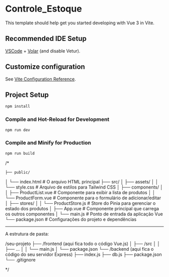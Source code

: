 # Controle_Estoque

This template should help get you started developing with Vue 3 in Vite.

## Recommended IDE Setup

[VSCode](https://code.visualstudio.com/) + [Volar](https://marketplace.visualstudio.com/items?itemName=Vue.volar) (and disable Vetur).

## Customize configuration

See [Vite Configuration Reference](https://vite.dev/config/).

## Project Setup

```sh
npm install
```

### Compile and Hot-Reload for Development

```sh
npm run dev
```

### Compile and Minify for Production

```sh
npm run build
```




/*

    ├── public/
│   └── index.html             # O arquivo HTML principal
├── src/
│   ├── assets/
│   │   └── style.css          # Arquivo de estilos para Tailwind CSS
│   ├── components/
│   │   ├── ProductList.vue    # Componente para exibir a lista de produtos
│   │   └── ProductForm.vue    # Componente para o formulário de adicionar/editar
│   ├── stores/
│   │   └── ProductStore.js    # Store do Pinia para gerenciar o estado dos produtos
│   ├── App.vue                # Componente principal que carrega os outros componentes
│   └── main.js                # Ponto de entrada da aplicação Vue
└── package.json               # Configurações do projeto e dependências

----------------------------------------------------------------------------------------------------

A estrutura de pasta:

/seu-projeto
├── /frontend      (aqui fica todo o código Vue.js)
│   ├── /src
│   │   ├── ...
│   │   └── main.js
│   └── package.json
└── /backend       (aqui fica o código do seu servidor Express)
    ├── index.js
    ├── db.js
    ├── package.json
    └── .gitignore

 */